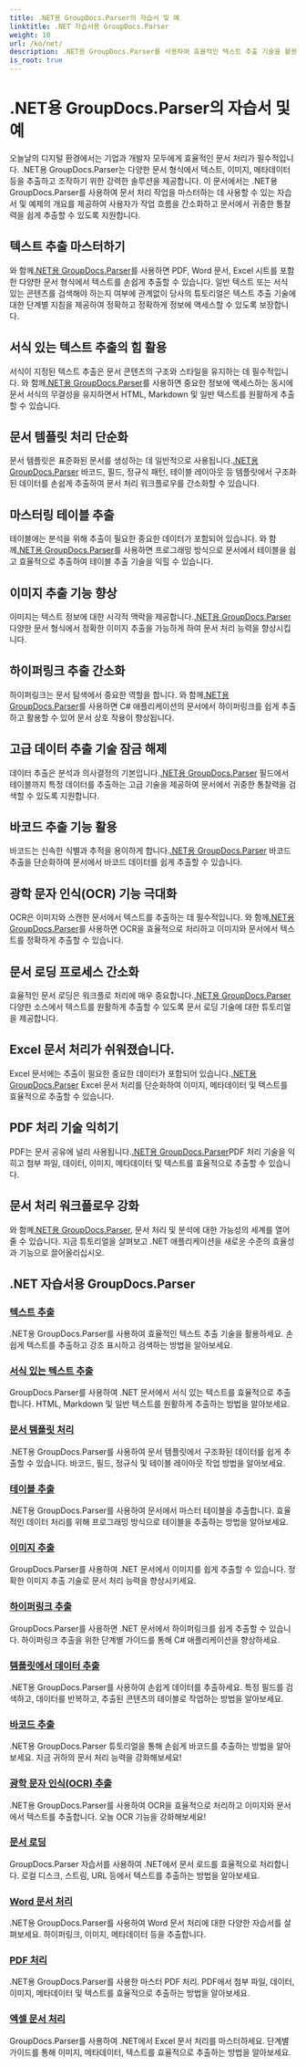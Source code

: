 ```yaml
---
title: .NET용 GroupDocs.Parser의 자습서 및 예
linktitle: .NET 자습서용 GroupDocs.Parser
weight: 10
url: /ko/net/
description: .NET용 GroupDocs.Parser를 사용하여 효율적인 텍스트 추출 기술을 활용하세요. 향상된 문서 처리를 위해 텍스트를 원활하게 추출, 강조 표시 및 검색합니다.
is_root: true
---
```


# .NET용 GroupDocs.Parser의 자습서 및 예

오늘날의 디지털 환경에서는 기업과 개발자 모두에게 효율적인 문서 처리가 필수적입니다. .NET용 GroupDocs.Parser는 다양한 문서 형식에서 텍스트, 이미지, 메타데이터 등을 추출하고 조작하기 위한 강력한 솔루션을 제공합니다. 이 문서에서는 .NET용 GroupDocs.Parser를 사용하여 문서 처리 작업을 마스터하는 데 사용할 수 있는 자습서 및 예제의 개요를 제공하여 사용자가 작업 흐름을 간소화하고 문서에서 귀중한 통찰력을 쉽게 추출할 수 있도록 지원합니다.

## 텍스트 추출 마스터하기
 와 함께[.NET용 GroupDocs.Parser](./text-extraction/)를 사용하면 PDF, Word 문서, Excel 시트를 포함한 다양한 문서 형식에서 텍스트를 손쉽게 추출할 수 있습니다. 일반 텍스트 또는 서식 있는 콘텐츠를 검색해야 하는지 여부에 관계없이 당사의 튜토리얼은 텍스트 추출 기술에 대한 단계별 지침을 제공하여 정확하고 정확하게 정보에 액세스할 수 있도록 보장합니다.

## 서식 있는 텍스트 추출의 힘 활용
 서식이 지정된 텍스트 추출은 문서 콘텐츠의 구조와 스타일을 유지하는 데 필수적입니다. 와 함께[.NET용 GroupDocs.Parser](./formatted-text-extraction/)를 사용하면 중요한 정보에 액세스하는 동시에 문서 서식의 무결성을 유지하면서 HTML, Markdown 및 일반 텍스트를 원활하게 추출할 수 있습니다.

## 문서 템플릿 처리 단순화
 문서 템플릿은 표준화된 문서를 생성하는 데 일반적으로 사용됩니다.[.NET용 GroupDocs.Parser](./document-template-processing/) 바코드, 필드, 정규식 패턴, 테이블 레이아웃 등 템플릿에서 구조화된 데이터를 손쉽게 추출하여 문서 처리 워크플로우를 간소화할 수 있습니다.

## 마스터링 테이블 추출
테이블에는 분석을 위해 추출이 필요한 중요한 데이터가 포함되어 있습니다. 와 함께[.NET용 GroupDocs.Parser](./table-extraction/)를 사용하면 프로그래밍 방식으로 문서에서 테이블을 쉽고 효율적으로 추출하여 테이블 추출 기술을 익힐 수 있습니다.

## 이미지 추출 기능 향상
 이미지는 텍스트 정보에 대한 시각적 맥락을 제공합니다.[.NET용 GroupDocs.Parser](./image-extraction/) 다양한 문서 형식에서 정확한 이미지 추출을 가능하게 하여 문서 처리 능력을 향상시킵니다.

## 하이퍼링크 추출 간소화
 하이퍼링크는 문서 탐색에서 중요한 역할을 합니다. 와 함께[.NET용 GroupDocs.Parser](./hyperlink-extraction/)를 사용하면 C# 애플리케이션의 문서에서 하이퍼링크를 쉽게 추출하고 활용할 수 있어 문서 상호 작용이 향상됩니다.

## 고급 데이터 추출 기술 잠금 해제
 데이터 추출은 분석과 의사결정의 기본입니다.[.NET용 GroupDocs.Parser](./data-extraction-from-templates/) 필드에서 테이블까지 특정 데이터를 추출하는 고급 기술을 제공하여 문서에서 귀중한 통찰력을 검색할 수 있도록 지원합니다.

## 바코드 추출 기능 활용
바코드는 신속한 식별과 추적을 용이하게 합니다.[.NET용 GroupDocs.Parser](./barcode-extraction/) 바코드 추출을 단순화하여 문서에서 바코드 데이터를 쉽게 추출할 수 있습니다.

## 광학 문자 인식(OCR) 기능 극대화
 OCR은 이미지와 스캔한 문서에서 텍스트를 추출하는 데 필수적입니다. 와 함께[.NET용 GroupDocs.Parser](./ocr-extraction/)를 사용하면 OCR을 효율적으로 처리하고 이미지와 문서에서 텍스트를 정확하게 추출할 수 있습니다.

## 문서 로딩 프로세스 간소화
 효율적인 문서 로딩은 워크플로 처리에 매우 중요합니다.[.NET용 GroupDocs.Parser](./document-loading/) 다양한 소스에서 텍스트를 원활하게 추출할 수 있도록 문서 로딩 기술에 대한 튜토리얼을 제공합니다.

## Excel 문서 처리가 쉬워졌습니다.
 Excel 문서에는 추출이 필요한 중요한 데이터가 포함되어 있습니다.[.NET용 GroupDocs.Parser](./excel-document-processing/) Excel 문서 처리를 단순화하여 이미지, 메타데이터 및 텍스트를 효율적으로 추출할 수 있습니다.

## PDF 처리 기술 익히기
 PDF는 문서 공유에 널리 사용됩니다.[.NET용 GroupDocs.Parser](./pdf-processing/)PDF 처리 기술을 익히고 첨부 파일, 데이터, 이미지, 메타데이터 및 텍스트를 효율적으로 추출할 수 있습니다.

## 문서 처리 워크플로우 강화
 와 함께[.NET용 GroupDocs.Parser](./word-document-processing/), 문서 처리 및 분석에 대한 가능성의 세계를 열어줄 수 있습니다. 지금 튜토리얼을 살펴보고 .NET 애플리케이션을 새로운 수준의 효율성과 기능으로 끌어올리십시오.

## .NET 자습서용 GroupDocs.Parser
### [텍스트 추출](./text-extraction/)
.NET용 GroupDocs.Parser를 사용하여 효율적인 텍스트 추출 기술을 활용하세요. 손쉽게 텍스트를 추출하고 강조 표시하고 검색하는 방법을 알아보세요.
### [서식 있는 텍스트 추출](./formatted-text-extraction/)
GroupDocs.Parser를 사용하여 .NET 문서에서 서식 있는 텍스트를 효율적으로 추출합니다. HTML, Markdown 및 일반 텍스트를 원활하게 추출하는 방법을 알아보세요.
### [문서 템플릿 처리](./document-template-processing/)
.NET용 GroupDocs.Parser를 사용하여 문서 템플릿에서 구조화된 데이터를 쉽게 추출할 수 있습니다. 바코드, 필드, 정규식 및 테이블 레이아웃 작업 방법을 알아보세요.
### [테이블 추출](./table-extraction/)
.NET용 GroupDocs.Parser를 사용하여 문서에서 마스터 테이블을 추출합니다. 효율적인 데이터 처리를 위해 프로그래밍 방식으로 테이블을 추출하는 방법을 알아보세요.
### [이미지 추출](./image-extraction/)
GroupDocs.Parser를 사용하여 .NET 문서에서 이미지를 쉽게 추출할 수 있습니다. 정확한 이미지 추출 기술로 문서 처리 능력을 향상시키세요.
### [하이퍼링크 추출](./hyperlink-extraction/)
GroupDocs.Parser를 사용하면 .NET 문서에서 하이퍼링크를 쉽게 추출할 수 있습니다. 하이퍼링크 추출을 위한 단계별 가이드를 통해 C# 애플리케이션을 향상하세요.
### [템플릿에서 데이터 추출](./data-extraction-from-templates/)
.NET용 GroupDocs.Parser를 사용하여 손쉽게 데이터를 추출하세요. 특정 필드를 검색하고, 데이터를 반복하고, 추출된 콘텐츠의 테이블로 작업하는 방법을 알아보세요.
### [바코드 추출](./barcode-extraction/)
.NET용 GroupDocs.Parser 튜토리얼을 통해 손쉽게 바코드를 추출하는 방법을 알아보세요. 지금 귀하의 문서 처리 능력을 강화해보세요!
### [광학 문자 인식(OCR) 추출](./ocr-extraction/)
.NET용 GroupDocs.Parser를 사용하여 OCR을 효율적으로 처리하고 이미지와 문서에서 텍스트를 추출합니다. 오늘 OCR 기능을 강화해보세요!
### [문서 로딩](./document-loading/)
GroupDocs.Parser 자습서를 사용하여 .NET에서 문서 로드를 효율적으로 처리합니다. 로컬 디스크, 스트림, URL 등에서 텍스트를 추출하는 방법을 알아보세요.
### [Word 문서 처리](./word-document-processing/)
.NET용 GroupDocs.Parser를 사용하여 Word 문서 처리에 대한 다양한 자습서를 살펴보세요. 하이퍼링크, 이미지, 메타데이터 등을 추출합니다.
### [PDF 처리](./pdf-processing/)
.NET용 GroupDocs.Parser를 사용한 마스터 PDF 처리. PDF에서 첨부 파일, 데이터, 이미지, 메타데이터 및 텍스트를 효율적으로 추출하는 방법을 알아보세요.
### [엑셀 문서 처리](./excel-document-processing/)
GroupDocs.Parser를 사용하여 .NET에서 Excel 문서 처리를 마스터하세요. 단계별 가이드를 통해 이미지, 메타데이터, 텍스트를 효율적으로 추출하는 방법을 알아보세요.